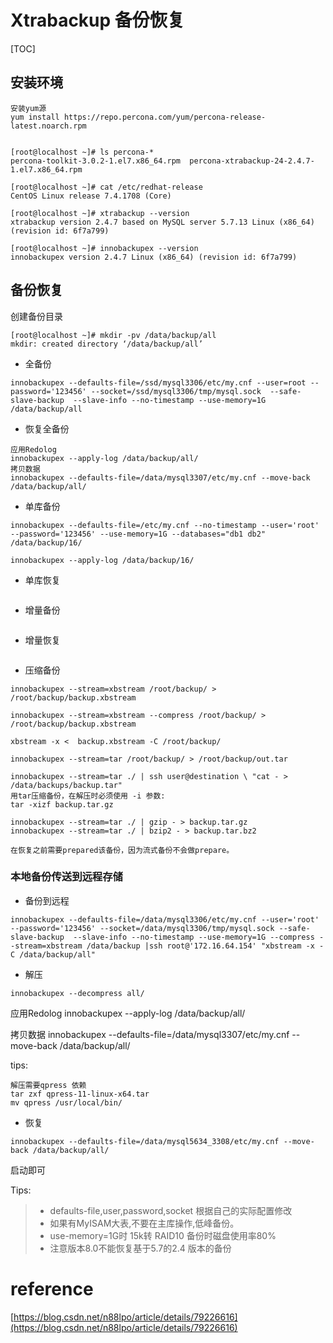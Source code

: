 # Xtrabackup 备份恢复

[TOC]



## 安装环境

```shell
安装yum源
yum install https://repo.percona.com/yum/percona-release-latest.noarch.rpm


[root@localhost ~]# ls percona-*
percona-toolkit-3.0.2-1.el7.x86_64.rpm  percona-xtrabackup-24-2.4.7-1.el7.x86_64.rpm

[root@localhost ~]# cat /etc/redhat-release 
CentOS Linux release 7.4.1708 (Core) 

[root@localhost ~]# xtrabackup --version
xtrabackup version 2.4.7 based on MySQL server 5.7.13 Linux (x86_64) (revision id: 6f7a799)

[root@localhost ~]# innobackupex --version
innobackupex version 2.4.7 Linux (x86_64) (revision id: 6f7a799)
```

## 备份恢复
创建备份目录

```shell
[root@localhost ~]# mkdir -pv /data/backup/all
mkdir: created directory ‘/data/backup/all’

```

* 全备份

```shell
innobackupex --defaults-file=/ssd/mysql3306/etc/my.cnf --user=root --password='123456' --socket=/ssd/mysql3306/tmp/mysql.sock  --safe-slave-backup  --slave-info --no-timestamp --use-memory=1G /data/backup/all

```

* 恢复全备份

```
应用Redolog
innobackupex --apply-log /data/backup/all/
拷贝数据
innobackupex --defaults-file=/data/mysql3307/etc/my.cnf --move-back /data/backup/all/
```

* 单库备份

```
innobackupex --defaults-file=/etc/my.cnf --no-timestamp --user='root' --password='123456' --use-memory=1G --databases="db1 db2"  /data/backup/16/ 
 
innobackupex --apply-log /data/backup/16/
```

* 单库恢复

```

```

* 增量备份

```

```

* 增量恢复

```

```


* 压缩备份

```
innobackupex --stream=xbstream /root/backup/ > /root/backup/backup.xbstream

innobackupex --stream=xbstream --compress /root/backup/ > /root/backup/backup.xbstream

xbstream -x <  backup.xbstream -C /root/backup/

innobackupex --stream=tar /root/backup/ > /root/backup/out.tar

innobackupex --stream=tar ./ | ssh user@destination \ "cat - > /data/backups/backup.tar"
用tar压缩备份，在解压时必须使用 -i 参数:
tar -xizf backup.tar.gz

innobackupex --stream=tar ./ | gzip - > backup.tar.gz
innobackupex --stream=tar ./ | bzip2 - > backup.tar.bz2

在恢复之前需要prepared该备份，因为流式备份不会做prepare。
```


### 本地备份传送到远程存储

* 备份到远程

```
innobackupex --defaults-file=/data/mysql3306/etc/my.cnf --user='root' --password='123456' --socket=/data/mysql3306/tmp/mysql.sock --safe-slave-backup  --slave-info --no-timestamp --use-memory=1G --compress --stream=xbstream /data/backup |ssh root@'172.16.64.154' "xbstream -x -C /data/backup/all"

```

* 解压

```
innobackupex --decompress all/

```

应用Redolog
innobackupex --apply-log /data/backup/all/

拷贝数据
innobackupex --defaults-file=/data/mysql3307/etc/my.cnf --move-back /data/backup/all/


tips:

```
解压需要qpress 依赖
tar zxf qpress-11-linux-x64.tar
mv qpress /usr/local/bin/
```

* 恢复

```
innobackupex --defaults-file=/data/mysql5634_3308/etc/my.cnf --move-back /data/backup/all/
```

启动即可




Tips:
>   * defaults-file,user,password,socket 根据自己的实际配置修改
>   * 如果有MyISAM大表,不要在主库操作,低峰备份。
>   * use-memory=1G时 15k转 RAID10 备份时磁盘使用率80%
> * 注意版本8.0不能恢复基于5.7的2.4 版本的备份
> 

# reference

[https://blog.csdn.net/n88lpo/article/details/79226616](https://blog.csdn.net/n88lpo/article/details/79226616)
